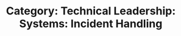 ---
layout: category
title: 'Category: Technical Leadership: Systems: Incident Handling'
tag: technical_leadership,systems,incident_handling
---